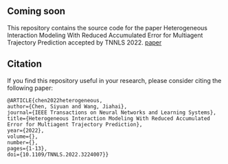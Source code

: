 ## Coming soon
This repository contains the source code for the paper Heterogeneous Interaction Modeling With Reduced Accumulated Error for Multiagent Trajectory Prediction accepted by TNNLS 2022. [paper](https://doi.org/10.1109/TNNLS.2022.3224007)

## Citation
If you find this repository useful in your research, please consider citing the following paper:
```
@ARTICLE{chen2022heterogeneous,
author={Chen, Siyuan and Wang, Jiahai},
journal={IEEE Transactions on Neural Networks and Learning Systems}, 
title={Heterogeneous Interaction Modeling With Reduced Accumulated Error for Multiagent Trajectory Prediction}, 
year={2022},
volume={},
number={},
pages={1-13},
doi={10.1109/TNNLS.2022.3224007}}
```